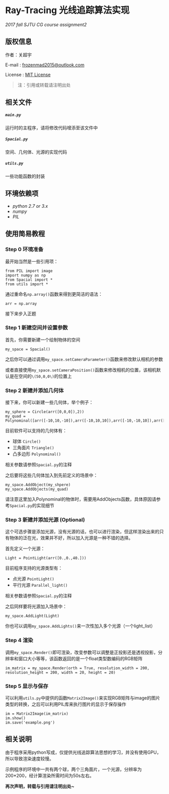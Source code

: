 # Ray-Tracing 光线追踪算法实现
_2017 fall SJTU CG course assignment2_
## 版权信息
作者：关超宇

E-mail : frozenmad2015@outlook.com

License : [MIT License](LICENSE)

> 注：引用或转载请注明出处

## 相关文件
##### `main.py`
运行时的主程序，请将修改代码增添至该文件中
##### `Spacial.py`
空间、几何体、光源的实现代码
##### `utils.py`
一些功能函数的封装
## 环境依赖项
* *python 2.7 or 3.x*
* *numpy*
* *PIL*
## 使用简易教程
### Step 0 环境准备
最开始当然是一些引用项：
```
from PIL import image
import numpy as np
from Spacial import *
from utils import *
```
通过重命名`np.array()`函数来得到更简洁的语法：
```
arr = np.array
```
接下来步入正题
### Step 1 新建空间并设置参数
首先，你需要新建一个绘制物体的空间
```
my_space = Spacial()
```
之后你可以通过调用`my_space.setCameraParameter()`函数来修改默认相机的参数

或者直接使用`my_space.setCameraPosition()`函数来修改相机的位置，该相机默认是在空间的`\(50,0,0\)`的位置上

### Step 2 新建并添加几何体
接下来，你可以新建一些几何体，举个例子：
```
my_sphere = Circle(arr([0,0,0]),2))
my_quad = Polynominal([arr([-10,10,-10]),arr([-10,10,10]),arr([-10,-10,10]),arr([-10,-10,-10])])
```
目前软件可以支持的几何体有：
* 球体  `Circle()`
* 三角面片  `Triangle()`
* 凸多边形  `Polynominal()`

相关参数请参照`Spacial.py`的注释

之后要将这些几何体加入到先前定义的场景中：
```
my_space.AddObject(my_shpere)
my_space.AddObjects(my_quad)
```
请注意这里加入Polynominal的物体时，需要用AddObjects函数，具体原因请参考`Spacial.py`的实现细节

### Step 3 新建并添加光源 (Optional)
这个可选步骤是添加光源，没有光源的话，也可以进行渲染，但这样渲染出来的只有物体的泛在光，效果并不好，所以加入光源是一种不错的选择。

首先定义一个光源：
```
Light = PointLight(arr([0.,0.,40.]))
```
目前程序支持的光源类型有：
* 点光源 `PointLight()`
* 平行光源 `Parallel_light()`

相关参数请参照`Spacial.py`的注释

之后同样要将光源加入场景中：
```
my_space.AddLight(Light)
```
你也可以调用`my_space.AddLights()`来一次性加入多个光源（一个light_list）

### Step 4 渲染
调用`my_space.Render()`即可渲染，改变参数可以调整是正投影还是透视投影，分辨率和窗口大小等等，该函数返回的是一个float类型数编码的RGB矩阵
```
im_matrix = my_space.Render(orth = True, resolution_width = 200, resolution_height = 200, width = 20, height = 20)
```

### Step 5 显示与保存
可以利用`utils.py`中提供的函数`Matrix2Image()`来实现RGB矩阵与image的图片类型的转换，之后可以利用PIL库来执行图片的显示于保存操作
```
im = Matrix2Image(im_matrix)
im.show()
im.save('example.png')
```
## 相关说明
由于程序采用python写成，仅提供光线追踪算法思想的学习，并没有使用GPU，所以导致渲染速度较慢。

示例程序的环境中一共有两个球，两个三角面片，一个光源，分辨率为200\*200，经计算渲染所需时间为50s左右。

**再次声明，转载与引用请注明出处~**
